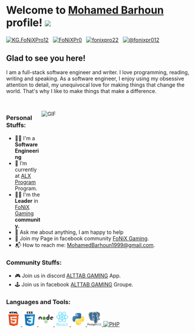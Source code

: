 # Welcome to [Mohamed Barhoun](https://www.facebook.com/KG.FoNiXPro12) profile! <a href="https://www.aswinbarath.me/"><img src="https://media.giphy.com/media/hvRJCLFzcasrR4ia7z/giphy.gif" width="25px"></a>

<a href="https://www.facebook.com/KG.FoNiXPro12" target="_blank"><img align="center" src="https://raw.githubusercontent.com/rahuldkjain/github-profile-readme-generator/master/src/images/icons/Social/facebook.svg" alt="KG.FoNiXPro12" height="30" width="40" /></a>
&nbsp;
<a href="https://twitter.com/FoNiXPr0" target="_blank"><img align="center" src="https://raw.githubusercontent.com/rahuldkjain/github-profile-readme-generator/master/src/images/icons/Social/twitter.svg" alt="FoNiXPr0" height="30" width="40" /></a>
&nbsp;
<a href="https://www.instagram.com/fonixpro22" target="_blank"><img align="center" src="https://raw.githubusercontent.com/rahuldkjain/github-profile-readme-generator/master/src/images/icons/Social/instagram.svg" alt="fonixpro22" height="30" width="40" /></a>
&nbsp;
<a href="https://www.youtube.com/@fonixpr012" target="blank"><img align="center" src="https://raw.githubusercontent.com/rahuldkjain/github-profile-readme-generator/master/src/images/icons/Social/youtube.svg" alt="@fonixpr012" height="30" width="40" /></a>
&nbsp;

## Glad to see you here!

I am a full-stack software engineer and writer. I love programming, reading, writing and speaking.
As a software engineer, I enjoy using my obsessive attention to detail, my unequivocal love for making things that change the world.
That's why I like to make things that make a difference.

&nbsp;&nbsp;&nbsp;&nbsp;&nbsp;&nbsp;&nbsp;&nbsp;

<img align="right" alt="GIF" src="https://media.giphy.com/media/qgQUggAC3Pfv687qPC/giphy.gif?raw=true" width="408" height="318" />


### Personal Stuffs:

- 👨‍🎓 I'm a **Software Engineering**
- 🔭 I’m currently at [ALX Program](https://www.alxafrica.com) Program.
- 👨‍🏫 I'm the **Leader** in [FoNiX Gaming](https://www.facebook.com/FoNiXGaming) **community.**
- 💬 Ask me about anything, I am happy to help
- 👯 Join my Page in facebook community [FoNiX Gaming](https://www.facebook.com/FoNiXGaming).
- 📬 How to reach me: [MohamedBarhoun1999@gmail.com](mailto:mohamedbarhoun1999@gmail.com).

### Community Stuffs:
- 🎮 Join us in discord [ALTTAB GAMING](https://www.alxafrica.com) App.
- 🕹️ Join us in facebook [ALTTAB GAMING](https://www.facebook.com/groups/ffgeb5b5eb) Groupe.

<h3 align="left">Languages and Tools:</h3>
<p align="left">
    <a href="https://www.w3.org/html/" target="_blank"> <img src="https://raw.githubusercontent.com/devicons/devicon/master/icons/html5/html5-original-wordmark.svg" alt="html5" width="40" height="40"/> </a>
    <a href="https://www.w3schools.com/css/" target="_blank"> <img src="https://raw.githubusercontent.com/devicons/devicon/master/icons/css3/css3-original-wordmark.svg" alt="css3" width="40" height="40"/> </a>
      <a href="https://nodejs.org" target="_blank"> <img src="https://raw.githubusercontent.com/devicons/devicon/master/icons/nodejs/nodejs-original-wordmark.svg" alt="nodejs" width="40" height="40"/> </a>
      <a href="https://reactjs.org/" target="_blank"> <img src="https://raw.githubusercontent.com/devicons/devicon/master/icons/react/react-original-wordmark.svg" alt="react" width="40" height="40"/> </a>
    <a href="https://www.python.org" target="_blank"> <img src="https://raw.githubusercontent.com/devicons/devicon/master/icons/python/python-original.svg" alt="python" width="40" height="40"/> </a>
      <a href="https://www.postgresql.org" target="_blank"> <img src="https://raw.githubusercontent.com/devicons/devicon/master/icons/postgresql/postgresql-original-wordmark.svg" alt="postgresql" width="40" height="40"/> </a>
      <a href="https://php.net"><img alt="PHP" src="https://www.php.net/images/logos/new-php-logo.svg" width="40" height="40"> </a>
    </p>

